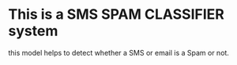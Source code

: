 # This is a  SMS SPAM CLASSIFIER system

this model helps to detect whether a SMS or email is a Spam or not.
